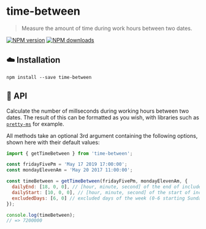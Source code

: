 # time-between

> Measure the amount of time during work hours between two dates.

[![NPM version](http://img.shields.io/npm/v/time-between.svg?style=flat-square)](https://www.npmjs.com/package/time-between)
[![NPM downloads](http://img.shields.io/npm/dm/time-between.svg?style=flat-square)](https://www.npmjs.com/package/time-between)

## ☁️ Installation

```
npm install --save time-between
```

## 📝 API

Calculate the number of millseconds during working hours between two dates. The
result of this can be formatted as you wish, with libraries such as
[`pretty-ms`](https://github.com/sindresorhus/pretty-ms) for example.

All methods take an optional 3rd argument containing the following options,
shown here with their default values:

```js
import { getTimeBetween } from 'time-between';

const fridayFivePm = 'May 17 2019 17:00:00';
const mondayElevenAm = 'May 20 2017 11:00:00';

const timeBetween = getTimeBetween(fridayFivePm, mondayElevenAm, {
  dailyEnd: [18, 0, 0], // [hour, minute, second] of the end of included days
  dailyStart: [10, 0, 0], // [hour, minute, second] of the start of included days
  excludedDays: [6, 0] // excluded days of the week (0-6 starting Sunday)
});

console.log(timeBetween);
// => 7200000
```
